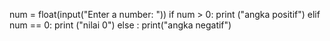 num = float(input("Enter a number: "))
if num > 0:
print ("angka positif")
elif num == 0:
print ("nilai 0")
else :
print("angka negatif")
